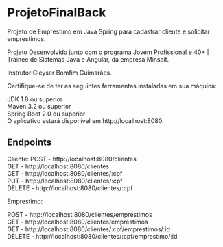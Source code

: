 # ProjetoFinalBack

Projeto de Emprestimo em Java Spring para cadastrar cliente e solicitar emprestimos.

Projeto Desenvolvido junto com o programa Jovem Profissional e 40+ | Trainee de Sistemas Java e Angular, da empresa Minsait.

Instrutor Gleyser Bomfim Guimarães.

Certifique-se de ter as seguintes ferramentas instaladas em sua máquina:

JDK 1.8 ou superior<br /> 
Maven 3.2 ou superior<br />
Spring Boot 2.0 ou superior<br />
O aplicativo estará disponível em http://localhost:8080.

## Endpoints

Cliente:
POST - http://localhost:8080/clientes<br />
GET - http://localhost:8080/clientes<br />
GET - http://localhost:8080/clientes/:cpf<br />
PUT - http://localhost:8080/clientes/:cpf<br />
DELETE - http://localhost:8080/clientes/:cpf<br />

Emprestimo:

POST - http://localhost:8080/clientes/emprestimos<br />
GET - http://localhost:8080/clientes/emprestimos<br />
GET - http://localhost:8080/clientes/:cpf/emprestimos/:id<br />
DELETE - http://localhost:8080/clientes/:cpf/emprestimo/:id<br />
